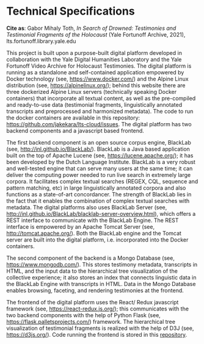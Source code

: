# Technical Specifications


<b>Cite as</b>: Gabor Mihaly Toth, <i>In Search of Drowned: Testimonies and Testimonial Fragments of the Holocaust</i> (Yale Fortunoff Archive, 2021), lts.fortunoff.library.yale.edu

This project is built upon a purpose-built digital platform developed in collaboration with the Yale Digital Humanities Laboratory and the Yale Fortunoff Video Archive for Holocaust Testimonies. The digital platform is running as a standalone and self-contained application empowered by Docker technology (see, https://www.docker.com/) and the Alpine Linux distribution (see, https://alpinelinux.org/); behind this website there are three dockerized Alpine Linux servers (technically speaking Docker containers) that incorporate all textual content, as well as the pre-compiled and ready-to-use data (testimonial fragments, linguistically annotated transcripts and preprocessed and harmonized metadata). The code to run the docker containers are available in this repository: https://github.com/jakekara/lts-cloud/issues. The digital platform has two backend components and a javascript based frontend.

The first backend component is an open source corpus engine, BlackLab (see,  http://inl.github.io/BlackLab/). BlackLab is a Java based application built on the top of Apache Lucene (see, https://lucene.apache.org/); it has been developed by the Dutch Language Institute. BlackLab is a very robust and well-tested engine that can serve many users at the same time; it can deliver the computing power needed to run live search in extremely large corpora. It facilitates complex textual searches (REGEX, CQL, sequence and pattern matching, etc) in large linguistically annotated corpora and also functions as a state-of-art concordancer. The strength of BlackLab lies in the fact that it enables the combination of complex textual searches with metadata. The digital platforms also uses BlackLab Server (see, http://inl.github.io/BlackLab/blacklab-server-overview.html), which offers a REST interface to communicate with the BlackLab Engine. The REST interface is empowered by an Apache Tomcat Server (see, http://tomcat.apache.org/). Both the BlackLab engine and the Tomcat server are built into the digital platform, i.e. incorporated into the Docker containers.

The second component of the backend is a Mongo Database (see, https://www.mongodb.com/). This stores testimony metadata, transcripts in HTML, and the input data to the hierarchical tree visualization of the collective experience; it also stores an index that connects linguistic data in the BlackLab Engine with transcripts in HTML. Data in the Mongo Database enables browsing, faceting, and rendering testimonies at the frontend. 

The frontend of the digital platform uses the React/ Redux javascript framework (see, https://react-redux.js.org/); this communicates with the two backend components with the help of Python Flask (see, https://flask.palletsprojects.com/) framework. The hierarchical tree visualization of testimonial fragments is realized with the help of D3J (see, https://d3js.org/). Code running the frontend is stored in this <a href="https://github.com/YaleDHLab/let-them-speak/" target="_blank">repository</a>.
